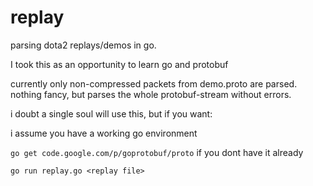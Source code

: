 replay
======

parsing dota2 replays/demos in go.

I took this as an opportunity to learn go and protobuf

currently only non-compressed packets from demo.proto are parsed.
nothing fancy, but parses the whole protobuf-stream without errors.

i doubt a single soul will use this, but if you want:

i assume you have a working go environment

`go get code.google.com/p/goprotobuf/proto` if you dont have it already

`go run replay.go <replay file>`